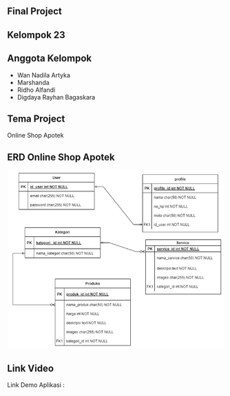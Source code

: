 ## Final Project

## Kelompok 23

## Anggota Kelompok

-   Wan Nadila Artyka
-   Marshanda
-   Ridho Alfandi
-   Digdaya Rayhan Bagaskara

## Tema Project

Online Shop Apotek

## ERD Online Shop Apotek

![alt text](<public/assets/images/erd apotik.drawio.png>)

## Link Video

Link Demo Aplikasi :
